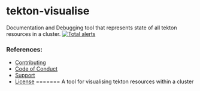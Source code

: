 # tekton-visualise
Documentation and Debugging tool that represents state of all tekton resources in a cluster.
[![Total alerts](https://img.shields.io/lgtm/alerts/g/stackturing/tekton-visualise.svg?logo=lgtm&logoWidth=18)](https://lgtm.com/projects/g/stackturing/tekton-visualise/alerts/)

### References:
- [Contributing](https://github.com/stackturing/template/blob/main/.github/SUPPORT.md)
- [Code of Conduct](https://github.com/stackturing/template/blob/main/.github/SUPPORT.md)
- [Support](https://github.com/stackturing/template/blob/main/.github/SUPPORT.md)
- [License](https://github.com/stackturing/template/blob/main/LICENSE)
=======
A tool for visualising tekton resources within a cluster
